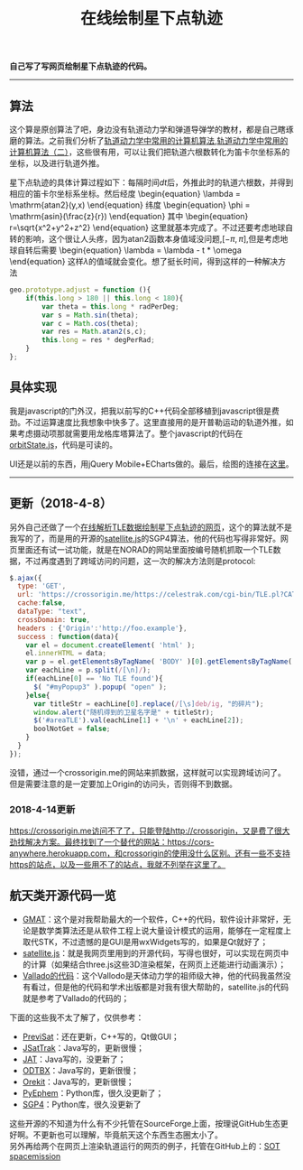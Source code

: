 ﻿---
title: 在线绘制星下点轨迹 
categories:
- Programming
tags:
- JavaScript
- 天文
updated: 2018-04-14
---
<script type="text/x-mathjax-config">
  		MathJax.Hub.Config({tex2jax: {inlineMath: [['$','$'], ['\\(','\\)']]},
  							TeX: { equationNumbers: {  autoNumber: "AMS"  },
     							   extensions: ["AMSmath.js"]}
  		});
		</script>
 <script type="text/javascript" src="https://cdn.bootcss.com/mathjax/2.7.3/MathJax.js?config=TeX-AMS-MML_HTMLorMML"></script>
**自己写了写网页绘制星下点轨迹的代码。**

---
## 算法
这个算是原创算法了吧，身边没有轨道动力学和弹道导弹学的教材，都是自己瞎琢磨的算法。之前我们分析了[轨道动力学中常用的计算机算法](https://scienceasdf.github.io/programming/2017/04/07/astrodynamics1/),[轨道动力学中常用的计算机算法（二）](https://scienceasdf.github.io/programming/2017/04/14/astrodynamics2/)，这些很有用，可以让我们把轨道六根数转化为笛卡尔坐标系的坐标，以及进行轨道外推。  
  
星下点轨迹的具体计算过程如下：每隔时间$dt$后，外推此时的轨道六根数，并得到相应的笛卡尔坐标系坐标。然后经度
\begin{equation}
\lambda = \mathrm{atan2}(y,x)
\end{equation}
纬度
\begin{equation}
\phi = \mathrm{asin}(\frac{z}{r})
\end{equation}
其中
\begin{equation}
r=\sqrt{x^2+y^2+z^2}
\end{equation}
这里就基本完成了。不过还要考虑地球自转的影响，这个很让人头疼，因为atan2函数本身值域没问题,$[-\pi,\pi]$,但是考虑地球自转后需要
\begin{equation}
\lambda = \lambda - t * \omega
\end{equation}
这样$\lambda$的值域就会变化。想了挺长时间，得到这样的一种解决方法
```javascript
geo.prototype.adjust = function (){
    if(this.long > 180 || this.long < 180){
        var theta = this.long * radPerDeg;
        var s = Math.sin(theta);
        var c = Math.cos(theta);
        var res = Math.atan2(s,c);
        this.long = res * degPerRad;
    }
};
```

## 具体实现
我是javascript的门外汉，把我以前写的C++代码全部移植到javascript很是费劲。不过运算速度比我想象中快多了。这里直接用的是开普勒运动的轨道外推，如果考虑摄动项那就需要用龙格库塔算法了。整个javascript的代码在[orbitState.js](https://scienceasdf.github.io/site/js/orbitState.js)，代码是可读的。 
   
UI还是以前的东西，用jQuery Mobile+ECharts做的。最后，绘图的连接在[这里](https://scienceasdf.github.io/site/groundTrackPlot.html)。
  
---
## 更新（2018-4-8）
另外自己还做了一个[在线解析TLE数据绘制星下点轨迹的网页](https://scienceasdf.github.io/site/TLE/index.html)，这个的算法就不是我写的了，而是用的开源的[satellite.js](https://github.com/shashwatak/satellite-js)的SGP4算法，他的代码也写得非常好。网页里面还有试一试功能，就是在NORAD的网站里面按编号随机抓取一个TLE数据，不过再度遇到了跨域访问的问题，这一次的解决方法则是protocol:
```javascript
$.ajax({ 
  type: 'GET', 
  url: 'https://crossorigin.me/https://celestrak.com/cgi-bin/TLE.pl?CATNR=' + rndSat + '&callback=?' , 
  cache:false, 
  dataType: "text", 
  crossDomain: true, 
  headers : {'Origin':'http://foo.example'}, 
  success : function(data){ 
    var el = document.createElement( 'html' );
    el.innerHTML = data;
    var p = el.getElementsByTagName( 'BODY' )[0].getElementsByTagName('PRE')[0].textContent;
    var eachLine = p.split(/[\n]/);
    if(eachLine[0] == 'No TLE found'){
      $( "#myPopup3" ).popup( "open" );   
    }else{
      var titleStr = eachLine[0].replace(/[\s]deb/ig, "的碎片");
      window.alert("随机得到的卫星名字是" + titleStr);
      $('#areaTLE').val(eachLine[1] + '\n' + eachLine[2]);
      boolNotGet = false;
    }
  }
});
```
没错，通过一个crossorigin.me的网站来抓数据，这样就可以实现跨域访问了。但是需要注意的是一定要加上Origin的访问头，否则得不到数据。
### 2018-4-14更新
https://crossorigin.me访问不了了，只能登陆http://crossorigin，又是费了很大劲找解决方案。最终找到了一个替代的网站：https://cors-anywhere.herokuapp.com，和crossorigin的使用没什么区别。还有一些不支持https的站点，以及一些用不了的站点，我就不列举在这里了。
  
## 航天类开源代码一览
* [GMAT](https://sourceforge.net/projects/gmat/)：这个是对我帮助最大的一个软件，C++的代码，软件设计非常好，无论是数学类算法还是从软件工程上说大量设计模式的运用，能够在一定程度上取代STK，不过遗憾的是GUI是用wxWidgets写的，如果是Qt就好了；
* [satellite.js](https://github.com/shashwatak/satellite-js)：就是我网页里用到的开源代码，写得也很好，可以实现在网页中的计算（如果结合three.js这些3D渲染框架，在网页上还能进行动画演示）；
* [Vallado的代码](http://www.celestrak.com/publications/AIAA/2006-6753/)：这个Vallodo是天体动力学的祖师级大神，他的代码我虽然没有看过，但是他的代码和学术出版都是对我有很大帮助的，satellite.js的代码就是参考了Vallado的代码的；
  
下面的这些我不太了解了，仅供参考：
* [PreviSat](http://previsat.sourceforge.net/)：还在更新，C++写的，Qt做GUI；
* [JSatTrak](http://www.gano.name/shawn/JSatTrak/)：Java写的，更新很慢；
* [JAT](http://jat.sourceforge.net/)：Java写的，没更新了；
* [ODTBX](http://odtbx.sourceforge.net/)：Java写的，更新很慢；
* [Orekit](https://www.orekit.org/)：Java写的，更新很慢；
* [PyEphem](rhodesmill.org/pyephem/)：Python库，很久没更新了；
* [SGP4](https://pypi.python.org/pypi/sgp4/)：Python库，很久没更新了
  
这些开源的不知道为什么有不少托管在SourceForge上面，按理说GitHub生态更好啊。不更新也可以理解，毕竟航天这个东西生态圈太小了。  
另外再给两个在网页上渲染轨道运行的网页的例子，托管在GitHub上的：[SOT](https://github.com/koansys/isat)    [spacemission](https://github.com/daoneil/spacemission)